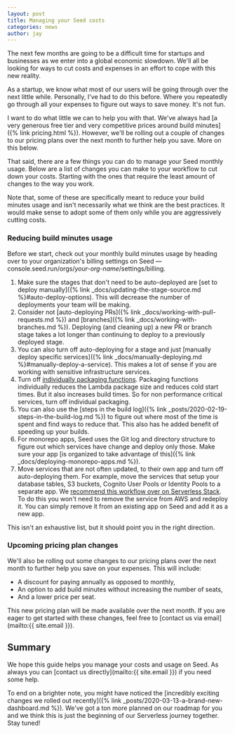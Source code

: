 ```yaml
---
layout: post
title: Managing your Seed costs
categories: news
author: jay
---
```


The next few months are going to be a difficult time for startups and businesses as we enter into a global economic slowdown. We'll all be looking for ways to cut costs and expenses in an effort to cope with this new reality.

As a startup, we know what most of our users will be going through over the next little while. Personally, I've had to do this before. Where you repeatedly go through all your expenses to figure out ways to save money. It's not fun.

I want to do what little we can to help you with that. We've always had [a very generous free tier and very competitive prices around build minutes]({% link pricing.html %}). However, we'll be rolling out a couple of changes to our pricing plans over the next month to further help you save. More on this below.

That said, there are a few things you can do to manage your Seed monthly usage. Below are a list of changes you can make to your workflow to cut down your costs. Starting with the ones that require the least amount of changes to the way you work.

Note that, some of these are specifically meant to reduce your build minutes usage and isn't necessarily what we think are the best practices. It would make sense to adopt some of them only while you are aggressively cutting costs.

### Reducing build minutes usage

Before we start, check out your monthly build minutes usage by heading over to your organization's billing settings on Seed — console.seed.run/orgs/_your-org-name_/settings/billing.

1. Make sure the stages that don't need to be auto-deployed are [set to deploy manually]({% link _docs/updating-the-stage-source.md %}#auto-deploy-options). This will decrease the number of deployments your team will be making.
2. Consider not [auto-deploying PRs]({% link _docs/working-with-pull-requests.md %}) and [branches]({% link _docs/working-with-branches.md %}). Deploying (and cleaning up) a new PR or branch stage takes a lot longer than continuing to deploy to a previously deployed stage.
3. You can also turn off auto-deploying for a stage and just [manually deploy specific services]({% link _docs/manually-deploying.md %}#manually-deploy-a-service). This makes a lot of sense if you are working with sensitive infrastructure services.
4. Turn off [individually packaging functions](https://serverless.com/framework/docs/providers/aws/guide/packaging#individual-function-packages). Packaging functions individually reduces the Lambda package size and reduces cold start times. But it also increases build times. So for non performance critical services, turn off individual packaging.  
5. You can also use the [steps in the build log]({% link _posts/2020-02-19-steps-in-the-build-log.md %}) to figure out where most of the time is spent and find ways to reduce that. This also has he added benefit of speeding up your builds.
6. For monorepo apps, Seed uses the Git log and directory structure to figure out which services have change and deploy only those. Make sure your app [is organized to take advantage of this]({% link _docs/deploying-monorepo-apps.md %}).
7. Move services that are not often updated, to their own app and turn off auto-deploying them. For example, move the services that setup your database tables, S3 buckets, Cognito User Pools or Identity Pools to a separate app. We [recommend this workflow over on Serverless Stack](https://serverless-stack.com/chapters/organizing-serverless-projects.html#a-practical-approach). To do this you won't need to remove the service from AWS and redeploy it. You can simply remove it from an existing app on Seed and add it as a new app.

This isn't an exhaustive list, but it should point you in the right direction.

### Upcoming pricing plan changes

We'll also be rolling out some changes to our pricing plans over the next month to further help you save on your expenses. This will include:

- A discount for paying annually as opposed to monthly,
- An option to add build minutes without increasing the number of seats,
- And a lower price per seat.

This new pricing plan will be made available over the next month. If you are eager to get started with these changes, feel free to [contact us via email](mailto:{{ site.email }}). 

## Summary

We hope this guide helps you manage your costs and usage on Seed. As always you can [contact us directly](mailto:{{ site.email }}) if you need some help.

To end on a brighter note, you might have noticed the [incredibly exciting changes we rolled out recently]({% link _posts/2020-03-13-a-brand-new-dashboard.md %}). We've got a ton more planned on our roadmap for you and we think this is just the beginning of our Serverless journey together. Stay tuned!


